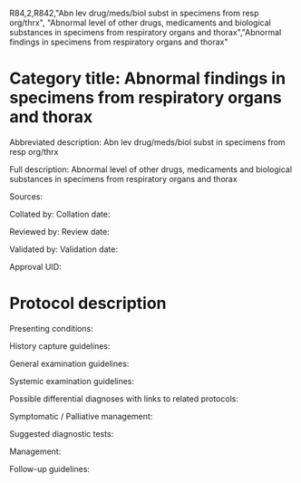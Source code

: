R84,2,R842,"Abn lev drug/meds/biol subst in specimens from resp org/thrx", "Abnormal level of other drugs, medicaments and biological substances in specimens from respiratory organs and thorax","Abnormal findings in specimens from respiratory organs and thorax"
# Category title: Abnormal findings in specimens from respiratory organs and thorax

Abbreviated description: Abn lev drug/meds/biol subst in specimens from resp org/thrx

Full description: Abnormal level of other drugs, medicaments and biological substances in specimens from respiratory organs and thorax

Sources:

Collated by:
Collation date:

Reviewed by:
Review date:

Validated by:
Validation date:

Approval UID:

# Protocol description

Presenting conditions:

History capture guidelines:

General examination guidelines:

Systemic examination guidelines:

Possible differential diagnoses with links to related protocols:

Symptomatic / Palliative management:

Suggested diagnostic tests:

Management:

Follow-up guidelines:
